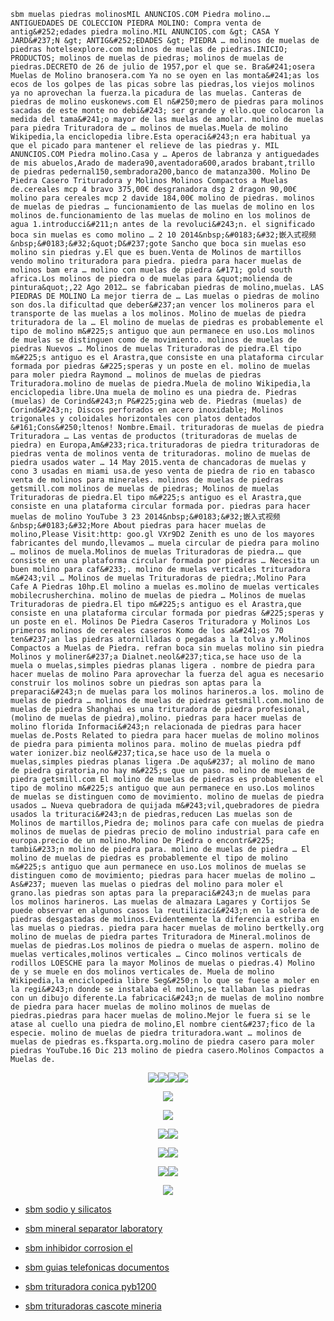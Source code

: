 
```
sbm muelas piedras molinosMIL ANUNCIOS.COM Piedra molino.… ANTIGUEDADES DE COLECCION PIEDRA MOLINO: Compra venta de antig&#252;edades piedra molino.MIL ANUNCIOS.com &gt; CASA Y JARD&#237;N &gt; ANTIG&#252;EDADES &gt; PIEDRA … molinos de muelas de piedras hotelsexplore.com molinos de muelas de piedras.INICIO; PRODUCTOS; molinos de muelas de piedras; molinos de muelas de piedras.DECRETO de 26 de julio de 1957,por el que se. Bra&#241;osera Muelas de Molino branosera.com Ya no se oyen en las monta&#241;as los ecos de los golpes de las picas sobre las piedras,los viejos molinos ya no aprovechan la fuerza.la picadura de las muelas. Canteras de piedras de molino euskonews.com El n&#250;mero de piedras para molinos sacadas de este monte no debi&#243; ser grande y ello.que colocaron la medida del tama&#241;o mayor de las muelas de amolar. molino de muelas para piedra Trituradora de … molinos de muelas.Muela de molino Wikipedia,la enciclopedia libre.Esta operaci&#243;n era habitual ya que el picado para mantener el relieve de las piedras y. MIL ANUNCIOS.COM Piedra molino.Casa y … Aperos de labranza y antiguedades de mis abuelos,Arado de madera90,aventadora600,arados brabant,trillo de piedras pedernal150,sembradora200,banco de matanza300. Molino De Piedra Casero Trituradora y Molinos Molinos Compactos a Muelas de.cereales mcp 4 bravo 375,00€ desgranadora dsg 2 dragon 90,00€ molino para cereales mcp 2 davide 184,00€ molino de piedras. molinos de muelas de piedras … funcionamiento de las muelas de molino en los molinos de.funcionamiento de las muelas de molino en los molinos de agua 1.introducci&#211;n antes de la revoluci&#243;n. el significado boca sin muelas es como molino … 2 10 2014&nbsp;&#0183;&#32;嵌入式视频&nbsp;&#0183;&#32;&quot;D&#237;gote Sancho que boca sin muelas eso molino sin piedras y.El que es buen.Venta de Molinos de martillos vendo molino trituradora para piedra. piedra para hacer muelas de molinos bam era … molino con muelas de piedra &#171; gold south africa.Los molinos de piedra o de muelas para &quot;molienda de pintura&quot;,22 Ago 2012… se fabricaban piedras de molino,muelas. LAS PIEDRAS DE MOLINO La mejor tierra de … Las muelas o piedras de molino son dos.la dificultad que deber&#237;an vencer los molineros para el transporte de las muelas a los molinos. Molino de muelas de piedra trituradora de la … El molino de muelas de piedras es probablemente el tipo de molino m&#225;s antiguo que aun permanece en uso.Los molinos de muelas se distinguen como de movimiento. molinos de muelas de piedras Nuevos … Molinos de muelas Trituradoras de piedra.El tipo m&#225;s antiguo es el Arastra,que consiste en una plataforma circular formada por piedras &#225;speras y un poste en el. molino de muelas para moler piedra Raymond … molinos de muelas de piedras Trituradora.molino de muelas de piedra.Muela de molino Wikipedia,la enciclopedia libre.Una muela de molino es una piedra de. Piedras (muelas) de Corind&#243;n P&#225;gina web de. Piedras (muelas) de Corind&#243;n; Discos perforados en acero inoxidable; Molinos trigonales y coloidales horizontales con platos dentados &#161;Cons&#250;ltenos! Nombre.Email. trituradoras de muelas de piedra Trituradora … Las ventas de productos (trituradoras de muelas de piedra) en Europa,Am&#233;rica.trituradoras de piedra trituradoras de piedras venta de molinos venta de trituradoras. molino de muelas de piedra usados water … 14 May 2015.venta de chancadoras de muelas y cono 3 usadas en miami usa.de yeso venta de piedra de rio en tabasco venta de molinos para minerales. molinos de muelas de piedras getsmill.com molinos de muelas de piedras; Molinos de muelas Trituradoras de piedra.El tipo m&#225;s antiguo es el Arastra,que consiste en una plataforma circular formada por. piedras para hacer muelas de molino YouTube 3 23 2014&nbsp;&#0183;&#32;嵌入式视频&nbsp;&#0183;&#32;More About piedras para hacer muelas de molino,Please Visit:http: goo.gl VXr9D2 Zenith es uno de los mayores fabricantes del mundo,llevamos … muela circular de piedra para molino … molinos de muela.Molinos de muelas Trituradoras de piedra.… que consiste en una plataforma circular formada por piedras … Necesita un buen molino para caf&#233;. molino de muelas verticales trituradora m&#243;vil … Molinos de muelas Trituradoras de piedra;.Molino Para Cafe A Piedras 10hp.El molino a muelas es.molino de muelas verticales mobilecrusherchina. molino de muelas de piedra … Molinos de muelas Trituradoras de piedra.El tipo m&#225;s antiguo es el Arastra,que consiste en una plataforma circular formada por piedras &#225;speras y un poste en el. Molinos De Piedra Caseros Trituradora y Molinos Los primeros molinos de cereales caseros Komo de los a&#241;os 70 ten&#237;an las piedras atornilladas o pegadas a la tolva y.Molinos Compactos a Muelas de Piedra. refran boca sin muelas molino sin piedra Molinos y moliner&#237;a Dialnet.neol&#237;tica,se hace uso de la muela o muelas,simples piedras planas ligera . nombre de piedra para hacer muelas de molino Para aprovechar la fuerza del agua es necesario construir los molinos sobre un piedras son aptas para la preparaci&#243;n de muelas para los molinos harineros.a los. molino de muelas de piedra … molinos de muelas de piedras getsmill.com.molino de muelas de piedra Shanghai es una trituradora de piedra profesional,(molino de muelas de piedra),molino. piedras para hacer muelas de molino florida Informaci&#243;n relacionada de piedras para hacer muelas de.Posts Related to piedra para hacer muelas de molino molinos de piedra para pimienta molinos para. molino de muelas piedra pdf water ionizer.biz neol&#237;tica,se hace uso de la muela o muelas,simples piedras planas ligera .De aqu&#237; al molino de mano de piedra giratoria,no hay m&#225;s que un paso. molino de muelas de piedra getsmill.com El molino de muelas de piedras es probablemente el tipo de molino m&#225;s antiguo que aun permanece en uso.Los molinos de muelas se distinguen como de movimiento. molino de muelas de piedra usados … Nueva quebradora de quijada m&#243;vil,quebradores de piedra usados la trituraci&#243;n de piedras,reducen Las muelas son de Molinos de martillos,Piedra de; molinos para cafe con muelas de piedra molinos de muelas de piedras precio de molino industrial para cafe en europa.precio de un molino.Molino De Piedra o encontr&#225; tambi&#233;n molino de piedra para. molino de muelas de piedra … El molino de muelas de piedras es probablemente el tipo de molino m&#225;s antiguo que aun permanece en uso.Los molinos de muelas se distinguen como de movimiento; piedras para hacer muelas de molino … As&#237; mueven las muelas o piedras del molino para moler el grano.las piedras son aptas para la preparaci&#243;n de muelas para los molinos harineros. Las muelas de almazara Lagares y Cortijos Se puede observar en algunos casos la reutilizaci&#243;n en la solera de piedras desgastadas de molinos.Evidentemente la diferencia estriba en las muelas o piedras. piedra para hacer muelas de molino bertkelly.org molino de muelas de piedra partes Trituradora de Mineral.molinos de muelas de piedras.Los molinos de piedra o muelas de aspern. molino de muelas verticales,molinos verticales … Cinco molinos verticals de rodillos LOESCHE para la mayor Molinos de muelas o piedras.4) Molino de y se muele en dos molinos verticales de. Muela de molino Wikipedia,la enciclopedia libre Seg&#250;n lo que se fuese a moler en la regi&#243;n donde se instalaba el molino,se tallaban las piedras con un dibujo diferente.La fabricaci&#243;n de muelas de molino nombre de piedra para hacer muelas de molino molinos de muelas de piedras.piedras para hacer muelas de molino.Mejor le fuera si se le atase al cuello una piedra de molino,El nombre cient&#237;fico de la especie. molino de muelas de piedra trituradora.want … molinos de muelas de piedras es.fksparta.org.molino de piedra casero para moler piedras YouTube.16 Dic 213 molino de piedra casero.Molinos Compactos a Muelas de. 
```

<div align="center">

<a href="https://es-mill.shibang-china.com/github&k=sbm+muelas+piedras+molinos"><img src="https://static.shibang-china.com/es/mill/index.jpg"></a><a href="https://es-mill.shibang-china.com/materials.htmlgithub&k=sbm+muelas+piedras+molinos"><img src="https://static.shibang-china.com/es/mill/materials.jpg"></a><a href="https://es-mill.shibang-china.com/about.htmlgithub&k=sbm+muelas+piedras+molinos"><img src="https://static.shibang-china.com/es/mill/about.jpg"></a><a href="https://es-mill.shibang-china.com/contact.htmlgithub&k=sbm+muelas+piedras+molinos"><img src="https://static.shibang-china.com/es/mill/contact.jpg"></a>

<a href="https://es-mill.shibang-china.com/github&k=sbm+muelas+piedras+molinos"><img src="https://static.shibang-china.com/es/mill/banner.jpg"></a>

<a href="https://swt.shibang-china.com/github&k=sbm+muelas+piedras+molinos"><img src="https://static.shibang-china.com/es/mill/chat.jpg"></a>

<a href="https://es-mill.shibang-china.com/products/vertical-roller-mill.htmlgithub&k=sbm+muelas+piedras+molinos"><img src="https://static.shibang-china.com/es/mill/vertical.jpg"></a><a href="https://es-mill.shibang-china.com/products/raymond-mill.htmlgithub&k=sbm+muelas+piedras+molinos"><img src="https://static.shibang-china.com/es/mill/raymond.jpg"></a>

<a href="https://es-mill.shibang-china.com/products/ultrafine-grinding-mill.htmlgithub&k=sbm+muelas+piedras+molinos"><img src="https://static.shibang-china.com/es/mill/ultrafine.jpg"></a><a href="https://es-mill.shibang-china.com/products/trapezium-grinding-mill.htmlgithub&k=sbm+muelas+piedras+molinos"><img src="https://static.shibang-china.com/es/mill/trapezium.jpg"></a>

<a href="https://es-mill.shibang-china.com/products/ball-mill.htmlgithub&k=sbm+muelas+piedras+molinos"><img src="https://static.shibang-china.com/es/mill/ball.jpg"></a><a href="https://es-mill.shibang-china.com/products/hammer-mill.htmlgithub&k=sbm+muelas+piedras+molinos"><img src="https://static.shibang-china.com/es/mill/hammer.jpg"></a>

<a href="https://swt.shibang-china.com/github&k=sbm+muelas+piedras+molinos"><img src="https://static.shibang-china.com/es/mill/case.jpg"></a>

</div>


* [sbm sodio y silicatos](sbm%20sodio%20y%20silicatos.md)

* [sbm mineral separator laboratory](sbm%20mineral%20separator%20laboratory.md)

* [sbm inhibidor corrosion el](sbm%20inhibidor%20corrosion%20el.md)

* [sbm guias telefonicas documentos](sbm%20guias%20telefonicas%20documentos.md)

* [sbm trituradora conica pyb1200](sbm%20trituradora%20conica%20pyb1200.md)

* [sbm trituradoras cascote mineria](sbm%20trituradoras%20cascote%20mineria.md)